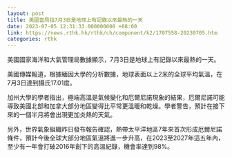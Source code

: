 ```yaml
---
layout: post
title: 美國當局指7月3日是地球上有記錄以來最熱的一天
date: 2023-07-05 12:31:33.000000000 +08:00
link: https://news.rthk.hk/rthk/ch/component/k2/1707558-20230705.htm
categories: rthk
---
```


美國國家海洋和大氣管理局數據顯示，7月3日是地球上有記錄以來最熱的一天。

美國傳媒報道，根據緬因大學的分析數據，地球表面以上2米的全球平均氣溫，在7月3日達到攝氏17.01度。

加州大學的學者指出，極端高溫是氣候變化和厄爾尼諾現象的結果，厄爾尼諾可能導致美國北部和加拿大部分地區變得比平常更溫暖和乾燥。學者警告，預計在接下來的一個半月將會出現更加炎熱的天氣。

另外，世界氣象組織昨日發布報告確認，熱帶太平洋地區7年來首次形成厄爾尼諾條件，預計今後全球大部分地區氣溫將進一步升高，在2023至2027年這五年內，至少有一年會打破2016年創下的高溫紀錄，機會率達到98%。
